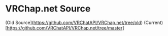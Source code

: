 # VRChap.net Source
(Old Source](https://github.com/VRChatAPI/VRChap.net/tree/old)
(Current)[https://github.com/VRChatAPI/VRChap.net/tree/master]

